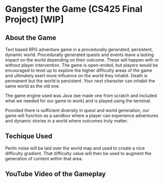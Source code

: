 # Gangster the Game (CS425 Final Project) [WIP]
## About the Game
Text based RPG adventure game in a procedurally generated, persistent, dynamic
world. Procedurally generated quests and events leave a lasting impact on the world
depending on their outcome. These will happen with or without player intervention.
The game is open-ended, but players would be encouraged to level up to explore the
higher difficulty areas of the game and ultimately exert more influence on the world
they inhabit. Death is permanent but the world is persistent. Your next character can
inhabit the same world as the old one.   

The game engine used was Java (we made one from scratch and included what we needed for our game to work) and is played using the terminal.    

Provided there is sufficient diversity in quest and world generation, our game will
function as a sandbox where a player can experience adventures and dynamic stories
in a world where outcomes truly matter.
## Techique Used
Perlin noise will be laid over the world map and used to create a nice difficulty
gradient. That difficulty value will then be used to augment the generation of content
within that area.
## YouTube Video of the Gameplay
